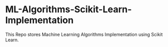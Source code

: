 # ML-Algorithms-Scikit-Learn-Implementation
This Repo stores Machine Learning Algorithms Implementation using Scikit Learn.
